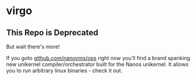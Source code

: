 # virgo

## This Repo is Deprecated

But wait there's more!

If you goto [github.com/nanovms/ops](https://github.com/nanovms/ops)
right now you'll find a brand spanking new unikernel
compiler/orchestrator built for the Nanos unikernel. It allows you to
run arbitrary linux binaries - check it out.
